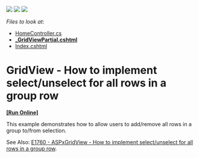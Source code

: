 <!-- default badges list -->
![](https://img.shields.io/endpoint?url=https://codecentral.devexpress.com/api/v1/VersionRange/128550402/15.2.7%2B)
[![](https://img.shields.io/badge/Open_in_DevExpress_Support_Center-FF7200?style=flat-square&logo=DevExpress&logoColor=white)](https://supportcenter.devexpress.com/ticket/details/T362032)
[![](https://img.shields.io/badge/📖_How_to_use_DevExpress_Examples-e9f6fc?style=flat-square)](https://docs.devexpress.com/GeneralInformation/403183)
<!-- default badges end -->
<!-- default file list -->
*Files to look at*:

* [HomeController.cs](./CS/Controllers/HomeController.cs)
* **[_GridViewPartial.cshtml](./CS/Views/Home/_GridViewPartial.cshtml)**
* [Index.cshtml](./CS/Views/Home/Index.cshtml)
<!-- default file list end -->
# GridView - How to implement select/unselect for all rows in a group row
<!-- run online -->
**[[Run Online]](https://codecentral.devexpress.com/t362032/)**
<!-- run online end -->

This example demonstrates how to allow users to add/remove all rows in a group to/from selection.

See Also: <a href="https://www.devexpress.com/Support/Center/p/E1760">E1760 - ASPxGridView - How to implement select/unselect for all rows in a group row</a>.
